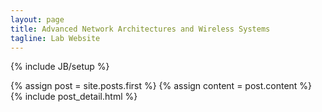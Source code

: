```yaml
---
layout: page
title: Advanced Network Architectures and Wireless Systems
tagline: Lab Website
---
```

{% include JB/setup %}

<div class="blog-index">  
{% assign post = site.posts.first %}
{% assign content = post.content %}
{% include post_detail.html %}
</div>



